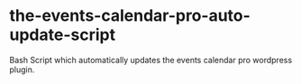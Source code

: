 # the-events-calendar-pro-auto-update-script
Bash Script which automatically updates the events calendar pro wordpress plugin.

